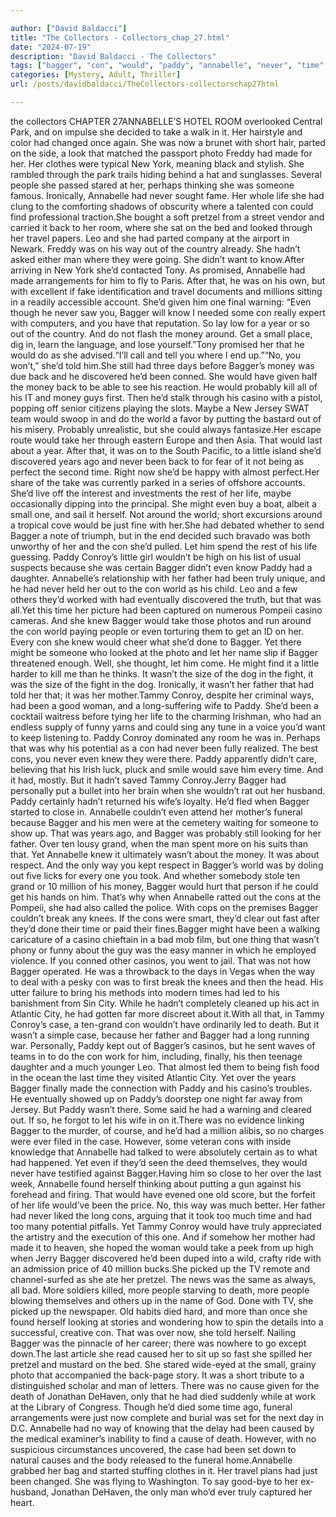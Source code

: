 ```yaml
---

author: ["David Baldacci"]
title: "The Collectors - Collectors_chap_27.html"
date: "2024-07-19"
description: "David Baldacci - The Collectors"
tags: ["bagger", "con", "would", "paddy", "annabelle", "never", "time", "one", "even", "way", "money", "casino", "take", "life", "year", "world", "conroy", "father", "yet", "photo", "made", "people", "could", "back", "man"]
categories: [Mystery, Adult, Thriller]
url: /posts/davidbaldacci/TheCollectors-collectorschap27html

---
```


the collectors
CHAPTER 27ANNABELLE’S HOTEL ROOM overlooked Central Park, and on impulse she decided to take a walk in it. Her hairstyle and color had changed once again. She was now a brunet with short hair, parted on the side, a look that matched the passport photo Freddy had made for her. Her clothes were typical New York, meaning black and stylish. She rambled through the park trails hiding behind a hat and sunglasses. Several people she passed stared at her, perhaps thinking she was someone famous. Ironically, Annabelle had never sought fame. Her whole life she had clung to the comforting shadows of obscurity where a talented con could find professional traction.She bought a soft pretzel from a street vendor and carried it back to her room, where she sat on the bed and looked through her travel papers. Leo and she had parted company at the airport in Newark. Freddy was on his way out of the country already. She hadn’t asked either man where they were going. She didn’t want to know.After arriving in New York she’d contacted Tony. As promised, Annabelle had made arrangements for him to fly to Paris. After that, he was on his own, but with excellent if fake identification and travel documents and millions sitting in a readily accessible account. She’d given him one final warning: “Even though he never saw you, Bagger will know I needed some con really expert with computers, and you have that reputation. So lay low for a year or so out of the country. And do not flash the money around. Get a small place, dig in, learn the language, and lose yourself.”Tony promised her that he would do as she advised.“I’ll call and tell you where I end up.”“No, you won’t,” she’d told him.She still had three days before Bagger’s money was due back and he discovered he’d been conned. She would have given half the money back to be able to see his reaction. He would probably kill all of his IT and money guys first. Then he’d stalk through his casino with a pistol, popping off senior citizens playing the slots. Maybe a New Jersey SWAT team would swoop in and do the world a favor by putting the bastard out of his misery. Probably unrealistic, but she could always fantasize.Her escape route would take her through eastern Europe and then Asia. That would last about a year. After that, it was on to the South Pacific, to a little island she’d discovered years ago and never been back to for fear of it not being as perfect the second time. Right now she’d be happy with almost perfect.Her share of the take was currently parked in a series of offshore accounts. She’d live off the interest and investments the rest of her life, maybe occasionally dipping into the principal. She might even buy a boat, albeit a small one, and sail it herself. Not around the world; short excursions around a tropical cove would be just fine with her.She had debated whether to send Bagger a note of triumph, but in the end decided such bravado was both unworthy of her and the con she’d pulled. Let him spend the rest of his life guessing. Paddy Conroy’s little girl wouldn’t be high on his list of usual suspects because she was certain Bagger didn’t even know Paddy had a daughter. Annabelle’s relationship with her father had been truly unique, and he had never held her out to the con world as his child. Leo and a few others they’d worked with had eventually discovered the truth, but that was all.Yet this time her picture had been captured on numerous Pompeii casino cameras. And she knew Bagger would take those photos and run around the con world paying people or even torturing them to get an ID on her. Every con she knew would cheer what she’d done to Bagger. Yet there might be someone who looked at the photo and let her name slip if Bagger threatened enough. Well, she thought, let him come. He might find it a little harder to kill me than he thinks. It wasn’t the size of the dog in the fight, it was the size of the fight in the dog. Ironically, it wasn’t her father that had told her that; it was her mother.Tammy Conroy, despite her criminal ways, had been a good woman, and a long-suffering wife to Paddy. She’d been a cocktail waitress before tying her life to the charming Irishman, who had an endless supply of funny yarns and could sing any tune in a voice you’d want to keep listening to. Paddy Conroy dominated any room he was in. Perhaps that was why his potential as a con had never been fully realized. The best cons, you never even knew they were there. Paddy apparently didn’t care, believing that his Irish luck, pluck and smile would save him every time. And it had, mostly. But it hadn’t saved Tammy Conroy.Jerry Bagger had personally put a bullet into her brain when she wouldn’t rat out her husband. Paddy certainly hadn’t returned his wife’s loyalty. He’d fled when Bagger started to close in. Annabelle couldn’t even attend her mother’s funeral because Bagger and his men were at the cemetery waiting for someone to show up. That was years ago, and Bagger was probably still looking for her father. Over ten lousy grand, when the man spent more on his suits than that. Yet Annabelle knew it ultimately wasn’t about the money. It was about respect. And the only way you kept respect in Bagger’s world was by doling out five licks for every one you took. And whether somebody stole ten grand or 10 million of his money, Bagger would hurt that person if he could get his hands on him. That’s why when Annabelle ratted out the cons at the Pompeii, she had also called the police. With cops on the premises Bagger couldn’t break any knees. If the cons were smart, they’d clear out fast after they’d done their time or paid their fines.Bagger might have been a walking caricature of a casino chieftain in a bad mob film, but one thing that wasn’t phony or funny about the guy was the easy manner in which he employed violence. If you conned other casinos, you went to jail. That was not how Bagger operated. He was a throwback to the days in Vegas when the way to deal with a pesky con was to first break the knees and then the head. His utter failure to bring his methods into modern times had led to his banishment from Sin City. While he hadn’t completely cleaned up his act in Atlantic City, he had gotten far more discreet about it.With all that, in Tammy Conroy’s case, a ten-grand con wouldn’t have ordinarily led to death. But it wasn’t a simple case, because her father and Bagger had a long running war. Personally, Paddy kept out of Bagger’s casinos, but he sent waves of teams in to do the con work for him, including, finally, his then teenage daughter and a much younger Leo. That almost led them to being fish food in the ocean the last time they visited Atlantic City. Yet over the years Bagger finally made the connection with Paddy and his casino’s troubles. He eventually showed up on Paddy’s doorstep one night far away from Jersey. But Paddy wasn’t there. Some said he had a warning and cleared out. If so, he forgot to let his wife in on it.There was no evidence linking Bagger to the murder, of course, and he’d had a million alibis, so no charges were ever filed in the case. However, some veteran cons with inside knowledge that Annabelle had talked to were absolutely certain as to what had happened. Yet even if they’d seen the deed themselves, they would never have testified against Bagger.Having him so close to her over the last week, Annabelle found herself thinking about putting a gun against his forehead and firing. That would have evened one old score, but the forfeit of her life would’ve been the price. No, this way was much better. Her father had never liked the long cons, arguing that it took too much time and had too many potential pitfalls. Yet Tammy Conroy would have truly appreciated the artistry and the execution of this one. And if somehow her mother had made it to heaven, she hoped the woman would take a peek from up high when Jerry Bagger discovered he’d been duped into a wild, crafty ride with an admission price of 40 million bucks.She picked up the TV remote and channel-surfed as she ate her pretzel. The news was the same as always, all bad. More soldiers killed, more people starving to death, more people blowing themselves and others up in the name of God. Done with TV, she picked up the newspaper. Old habits died hard, and more than once she found herself looking at stories and wondering how to spin the details into a successful, creative con. That was over now, she told herself. Nailing Bagger was the pinnacle of her career; there was nowhere to go except down.The last article she read caused her to sit up so fast she spilled her pretzel and mustard on the bed. She stared wide-eyed at the small, grainy photo that accompanied the back-page story. It was a short tribute to a distinguished scholar and man of letters. There was no cause given for the death of Jonathan DeHaven, only that he had died suddenly while at work at the Library of Congress. Though he’d died some time ago, funeral arrangements were just now complete and burial was set for the next day in D.C. Annabelle had no way of knowing that the delay had been caused by the medical examiner’s inability to find a cause of death. However, with no suspicious circumstances uncovered, the case had been set down to natural causes and the body released to the funeral home.Annabelle grabbed her bag and started stuffing clothes in it. Her travel plans had just been changed. She was flying to Washington. To say good-bye to her ex-husband, Jonathan DeHaven, the only man who’d ever truly captured her heart.